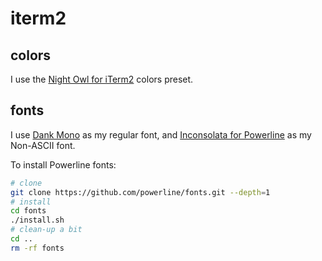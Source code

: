 # iterm2

## colors

I use the [Night Owl for iTerm2](https://github.com/nickcernis/iterm2-night-owl) colors preset.

## fonts

I use [Dank Mono](https://dank.sh/) as my regular font, and [Inconsolata for Powerline](https://github.com/powerline/fonts) as my Non-ASCII font.

To install Powerline fonts:

```sh
# clone
git clone https://github.com/powerline/fonts.git --depth=1
# install
cd fonts
./install.sh
# clean-up a bit
cd ..
rm -rf fonts
```